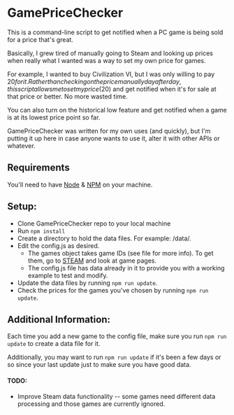GamePriceChecker
============

This is a command-line script to get notified when a PC game is being sold for a price that's great. 

Basically, I grew tired of manually going to Steam and looking up prices when really what I wanted was a way to set my own price for games.

For example, I wanted to buy Civilization VI, but I was only willing to pay $20 for it. Rather than checking on the price manually day after day, this script allows me to set my price ($20) and get notified when it's for sale at that price or better. No more wasted time.

You can also turn on the historical low feature and get notified when a game is at its lowest price point so far.

GamePriceChecker was written for my own uses (and quickly), but I'm putting it up here in case anyone wants to use it, alter it with other APIs or whatever.

## Requirements

You'll need to have [Node](http://www.nodejs.org) & [NPM](http://www.npmjs.com) on your machine.

## Setup:

* Clone GamePriceChecker repo to your local machine
* Run ```npm install```
* Create a directory to hold the data files. For example: /data/.
* Edit the config.js as desired. 
    * The games object takes game IDs (see file for more info). To get them, go to [STEAM](http://store.steampowered.com) and look at game pages.
    * The config.js file has data already in it to provide you with a working example to test and modify.
* Update the data files by running ```npm run update```.
* Check the prices for the games you've chosen by running ```npm run update```.

## Additional Information:

Each time you add a new game to the config file, make sure you run ```npm run update``` to create a data file for it.

Additionally, you may want to run ```npm run update``` if it's been a few days or so since your last update just to make sure you have good data.


#### TODO:

* Improve Steam data functionality -- some games need different data processing and those games are currently ignored.
